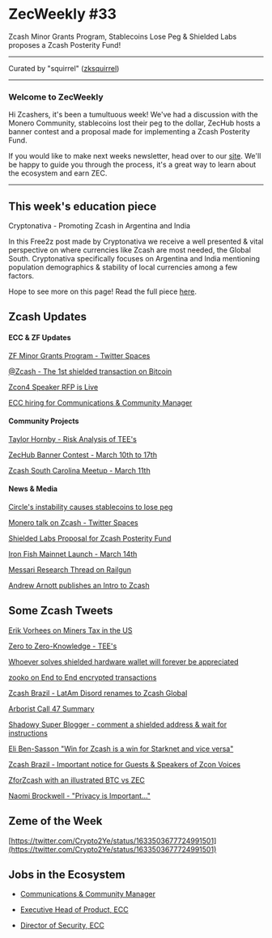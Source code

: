 # ZecWeekly #33

Zcash Minor Grants Program, Stablecoins Lose Peg & Shielded Labs proposes a Zcash Posterity Fund!

---

Curated by "squirrel" ([zksquirrel](https://twitter.com/zksquirrel))

---

### Welcome to ZecWeekly

Hi Zcashers, it's been a tumultuous week! We've had a discussion with the Monero Community, stablecoins lost their peg to the dollar, ZecHub hosts a banner contest and a proposal made for implementing a Zcash Posterity Fund.

If you would like to make next weeks newsletter, head over to our [site](https://wiki.zechub.xyz/zecweekly-newsletter). We'll be happy to guide you through the process, it's a great way to learn about the ecosystem and earn ZEC.

---

## This week's education piece

Cryptonativa - Promoting Zcash in Argentina and India

In this Free2z post made by Cryptonativa we receive a well presented & vital perspective on where currencies like Zcash are most needed, the Global South. Cryptonativa specifically focuses on Argentina and India mentioning population demographics & stability of local currencies among a few factors.

Hope to see more on this page! Read the full piece [here](https://free2z.com/cryptonativa/zpage/promoting-zcash-in-argentina-and-india).


## Zcash Updates


#### ECC & ZF Updates

[ZF Minor Grants Program - Twitter Spaces](https://twitter.com/zcash/status/1633515116279865351)

[@Zcash - The 1st shielded transaction on Bitcoin](https://twitter.com/zcash/status/1633926774504534017)

[Zcon4 Speaker RFP is Live](https://forum.zcashcommunity.com/t/zcon4-speaker-rfp-is-live/44031/2)

[ECC hiring for Communications & Community Manager](https://twitter.com/ElectricCoinCo/status/1634245536726282240)



#### Community Projects

[Taylor Hornby - Risk Analysis of TEE's](https://twitter.com/DefuseSec/status/1634114692556681218)

[ZecHub Banner Contest - March 10th to 17th](https://twitter.com/ZecHub/status/1634276227484733450)

[Zcash South Carolina Meetup - March 11th](https://www.meetup.com/carolina-zcash-group/events/292124055/?utm_medium=referral&utm_campaign=share-btn_savedevents_share_modal&utm_source=link)



#### News & Media

[Circle's instability causes stablecoins to lose peg](https://cointelegraph.com/news/circle-s-usdc-instability-causes-domino-effect-on-dai-usdd-stablecoins)

[Monero talk on Zcash - Twitter Spaces](https://twitter.com/DouglasTuman/status/1633273262447706114)

[Shielded Labs Proposal for Zcash Posterity Fund](https://forum.zcashcommunity.com/t/the-zcash-posterity-fund/42703/26)

[Iron Fish Mainnet Launch - March 14th](https://twitter.com/ironfishcrypto/status/1634632217556033541)

[Messari Research Thread on Railgun](https://twitter.com/MessariCrypto/status/1634288942475538432)

[Andrew Arnott publishes an Intro to Zcash](https://blog.nerdbank.net/an-introduction-to-zcash)



## Some Zcash Tweets

[Erik Vorhees on Miners Tax in the US](https://twitter.com/ErikVoorhees/status/1633946600891400193)

[Zero to Zero-Knowledge - TEE's](https://twitter.com/ZecHub/status/1633579659282587651)

[Whoever solves shielded hardware wallet will forever be appreciated](https://twitter.com/ZhieldUp/status/1633483396352471047)

[zooko on End to End encrypted transactions](https://twitter.com/zooko/status/1632951953557950464)

[Zcash Brazil - LatAm Disord renames to Zcash Global](https://twitter.com/zcashbrazil/status/1633804672971546628)

[Arborist Call 47 Summary](https://twitter.com/zksquirrel/status/1633999586023944199)

[Shadowy Super Blogger - comment a shielded address & wait for instructions](https://twitter.com/magical_zodler/status/1633908236624511008)

[Eli Ben-Sasson "Win for Zcash is a win for Starknet and vice versa"](https://twitter.com/EliBenSasson/status/1634098753211645952)

[Zcash Brazil - Important notice for Guests & Speakers of Zcon Voices](https://twitter.com/zcashbrazil/status/1634942689467613190)

[ZforZcash with an illustrated BTC vs ZEC](https://twitter.com/ZforZcash/status/1634571979683426304)

[Naomi Brockwell - "Privacy is Important..."](https://twitter.com/naomibrockwell/status/1633976553276047362)



## Zeme of the Week

[https://twitter.com/Crypto2Ye/status/1633503677724991501](https://twitter.com/Crypto2Ye/status/1633503677724991501)


## Jobs in the Ecosystem

- [Communications & Community Manager](https://apply.workable.com/electric-coin-company/j/0EB27EE759/)

- [Executive Head of Product, ECC](https://apply.workable.com/electric-coin-company/j/6ACEC09B90/)

- [Director of Security, ECC](https://apply.workable.com/electric-coin-company/j/E68A4C20E2/)